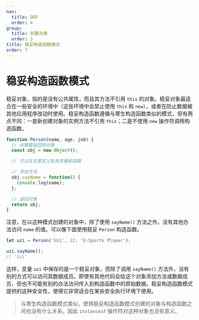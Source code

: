 ```yaml
---
nav:
  title: OOP
  order: 4
group:
  title: 创建对象
  order: 3
title: 稳妥构造函数模式
order: 7
---
```


# 稳妥构造函数模式

稳妥对象，指的是没有公共属性，而且其方法不引用 `this` 的对象。稳妥对象最适合在一些安全的环境中（这些环境中会禁止使用 `this` 和 `new`），或者在防止数据被其他应用程序改动时使用。稳妥构造函数遵循与寄生构造函数类似的模式，但有两点不同：一是新创建对象的实例方法不引用 `this`；二是不使用 `new` 操作符调用构造函数。

```js
function Person(name, age, job) {
  // 创建要返回的对象
  const obj = new Object();

  // 可以在这里定义私有变量和函数

  // 添加方法
  obj.sayName = function() {
    console.log(name);
  };

  // 返回对象
  return obj;
}
```

注意，在以这种模式创建的对象中，除了使用 `sayName()` 方法之外，没有其他办法访问 `name` 的值。可以像下面使用稳妥 `Person` 构造函数。

```js
let uzi = Person('Uzi', 22, 'E-Sports Player');

uzi.sayName();
// 'Uzi'
```

这样，变量 `uzi` 中保存的是一个稳妥对象，而除了调用 `sayName()` 方法外，没有别的方式可以访问其数据成员。即使有其他代码会给这个对象添加方法或数据成员，但也不可能有别的办法访问传入到构造函数中的原始数据。稳妥构造函数模式提供的这种安全性，使得它非常适合在某些安全执行环境下使用。

> 与寄生构造函数模式类似，使用稳妥构造函数模式创建的对象与构造函数之间也没有什么关系，因此 `instanceof` 操作符对这种对象也没有意义。
